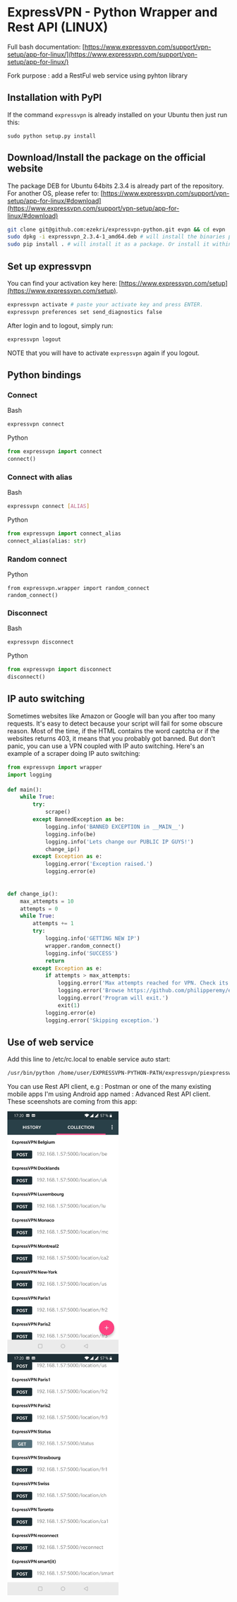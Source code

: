 # ExpressVPN - Python Wrapper and Rest API (LINUX)

Full bash documentation: [https://www.expressvpn.com/support/vpn-setup/app-for-linux/](https://www.expressvpn.com/support/vpn-setup/app-for-linux/)

Fork purpose : add a RestFul web service using pyhton library 

## Installation with PyPI

If the command `expressvpn` is already installed on your Ubuntu then just run this:

```
sudo python setup.py install
```

## Download/Install the package on the official website

The package DEB for Ubuntu 64bits 2.3.4 is already part of the repository. For another OS, please refer to:
[https://www.expressvpn.com/support/vpn-setup/app-for-linux/#download](https://www.expressvpn.com/support/vpn-setup/app-for-linux/#download)

```bash
git clone git@github.com:ezekri/expressvpn-python.git evpn && cd evpn
sudo dpkg -i expressvpn_2.3.4-1_amd64.deb # will install the binaries provided by ExpressVPN
sudo pip install . # will install it as a package. Or install it within a virtualenv (better option).
```

## Set up expressvpn

You can find your activation key here: [https://www.expressvpn.com/setup](https://www.expressvpn.com/setup).

```bash
expressvpn activate # paste your activate key and press ENTER.
expressvpn preferences set send_diagnostics false
```

After login and to logout, simply run:

```bash
expressvpn logout
```

NOTE that you will have to activate `expressvpn` again if you logout.

## Python bindings

### Connect

Bash
```bash
expressvpn connect
```

Python
```python
from expressvpn import connect
connect()
```

### Connect with alias

Bash
```bash
expressvpn connect [ALIAS]
```

Python
```python
from expressvpn import connect_alias
connect_alias(alias: str)
```

### Random connect

Python
```
from expressvpn.wrapper import random_connect
random_connect()
```

### Disconnect

Bash
```bash
expressvpn disconnect
```

Python
```python
from expressvpn import disconnect
disconnect()
```

## IP auto switching

Sometimes websites like Amazon or Google will ban you after too many requests. It's easy to detect because your script will fail for some obscure reason. Most of the time, if the HTML contains the word captcha or if the websites returns 403, it means that you probably got banned. But don't panic, you can use a VPN coupled with IP auto switching. Here's an example of a scraper doing IP auto switching:

```python
from expressvpn import wrapper
import logging

def main():
    while True:
        try:
            scrape()
        except BannedException as be:
            logging.info('BANNED EXCEPTION in __MAIN__')
            logging.info(be)
            logging.info('Lets change our PUBLIC IP GUYS!')
            change_ip()
        except Exception as e:
            logging.error('Exception raised.')
            logging.error(e)


def change_ip():
    max_attempts = 10
    attempts = 0
    while True:
        attempts += 1
        try:
            logging.info('GETTING NEW IP')
            wrapper.random_connect()
            logging.info('SUCCESS')
            return
        except Exception as e:
            if attempts > max_attempts:
                logging.error('Max attempts reached for VPN. Check its configuration.')
                logging.error('Browse https://github.com/philipperemy/expressvpn-python.')
                logging.error('Program will exit.')
                exit(1)
            logging.error(e)
            logging.error('Skipping exception.')
 ```

## Use of web service
Add this line to /etc/rc.local to enable service auto start:
```bash
/usr/bin/python /home/user/EXPRESSVPN-PYTHON-PATH/expressvpn/piexpressweb.py &
```

You can use Rest API client, e.g : Postman or one of the many existing mobile apps
I'm using Android app named : Advanced Rest API client. These sceenshots are coming from this app:

<img src="https://github.com/ezekri/expressvpn-python/blob/master/Screenshot1.jpg" width="50%" height="50%">
<img src="https://github.com/ezekri/expressvpn-python/blob/master/Screenshot2.jpg" width="50%" height="50%">





